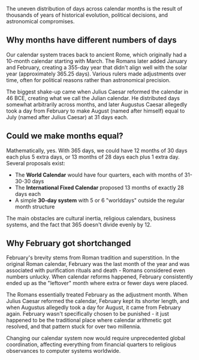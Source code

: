 The uneven distribution of days across calendar months is the result of thousands of years of historical evolution, political decisions, and astronomical compromises.

## Why months have different numbers of days

Our calendar system traces back to ancient Rome, which originally had a 10-month calendar starting with March. The Romans later added January and February, creating a 355-day year that didn't align well with the solar year (approximately 365.25 days). Various rulers made adjustments over time, often for political reasons rather than astronomical precision.

The biggest shake-up came when Julius Caesar reformed the calendar in 46 BCE, creating what we call the Julian calendar. He distributed days somewhat arbitrarily across months, and later Augustus Caesar allegedly took a day from February to make August (named after himself) equal to July (named after Julius Caesar) at 31 days each.

## Could we make months equal?

Mathematically, yes. With 365 days, we could have 12 months of 30 days each plus 5 extra days, or 13 months of 28 days each plus 1 extra day. Several proposals exist:

- The **World Calendar** would have four quarters, each with months of 31-30-30 days
- The **International Fixed Calendar** proposed 13 months of exactly 28 days each
- A simple **30-day system** with 5 or 6 "worlddays" outside the regular month structure

The main obstacles are cultural inertia, religious calendars, business systems, and the fact that 365 doesn't divide evenly by 12.

## Why February got shortchanged

February's brevity stems from Roman tradition and superstition. In the original Roman calendar, February was the last month of the year and was associated with purification rituals and death - Romans considered even numbers unlucky. When calendar reforms happened, February consistently ended up as the "leftover" month where extra or fewer days were placed.

The Romans essentially treated February as the adjustment month. When Julius Caesar reformed the calendar, February kept its shorter length, and when Augustus allegedly took a day for August, it came from February again. February wasn't specifically chosen to be punished - it just happened to be the traditional place where calendar arithmetic got resolved, and that pattern stuck for over two millennia.

Changing our calendar system now would require unprecedented global coordination, affecting everything from financial quarters to religious observances to computer systems worldwide.